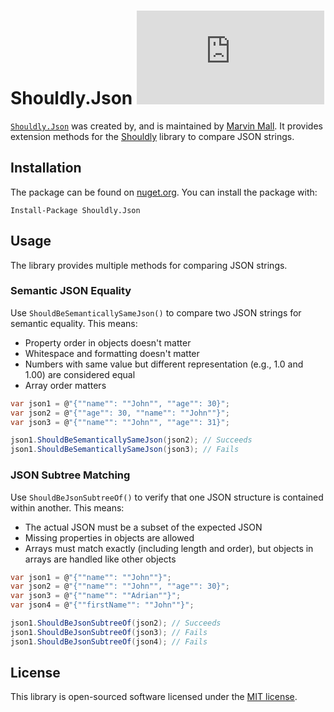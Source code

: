 # Shouldly.Json [![Nuget](https://img.shields.io/nuget/v/Shouldly.Json?style=flat-square)](https://nuget.org/packages/Shouldly.Json)

[`Shouldly.Json`](https://www.nuget.org/packages/Shouldly.Json/) was created by, and is maintained
by [Marvin Mall](https://github.com/namoshek).
It provides extension methods for the [Shouldly](https://github.com/shouldly/shouldly) library to compare JSON strings.

## Installation

The package can be found on [nuget.org](https://www.nuget.org/packages/Shouldly.Json/).
You can install the package with:

```pwsh
Install-Package Shouldly.Json
```

## Usage

The library provides multiple methods for comparing JSON strings.

### Semantic JSON Equality

Use `ShouldBeSemanticallySameJson()` to compare two JSON strings for semantic equality. This means:
- Property order in objects doesn't matter
- Whitespace and formatting doesn't matter
- Numbers with same value but different representation (e.g., 1.0 and 1.00) are considered equal
- Array order matters

```csharp
var json1 = @"{""name"": ""John"", ""age"": 30}";
var json2 = @"{""age"": 30, ""name"": ""John""}";
var json3 = @"{""name"": ""John"", ""age"": 31}";

json1.ShouldBeSemanticallySameJson(json2); // Succeeds
json1.ShouldBeSemanticallySameJson(json3); // Fails
```

### JSON Subtree Matching

Use `ShouldBeJsonSubtreeOf()` to verify that one JSON structure is contained within another. This means:
- The actual JSON must be a subset of the expected JSON
- Missing properties in objects are allowed
- Arrays must match exactly (including length and order), but objects in arrays are handled like other objects

```csharp
var json1 = @"{""name"": ""John""}";
var json2 = @"{""name"": ""John"", ""age"": 30}";
var json3 = @"{""name"": ""Adrian""}";
var json4 = @"{""firstName"": ""John""}";

json1.ShouldBeJsonSubtreeOf(json2); // Succeeds
json1.ShouldBeJsonSubtreeOf(json3); // Fails
json1.ShouldBeJsonSubtreeOf(json4); // Fails
```

## License

This library is open-sourced software licensed under the [MIT license](LICENSE).
